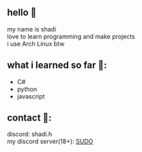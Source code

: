 ## hello 👋
 my name is shadi  
love to learn programming and make projects  
i use Arch Linux btw

## what i learned so far 📔:
- C#
- python
- javascript

## contact 📝:
discord: shadi.h<br>
my discord server(18+): [SUDO](https://discord.gg/sudors)

<!---
shadi993/shadi993 is a ✨ special ✨ repository because its `README.md` (this file) appears on your GitHub profile.
You can click the Preview link to take a look at your changes.
--->
